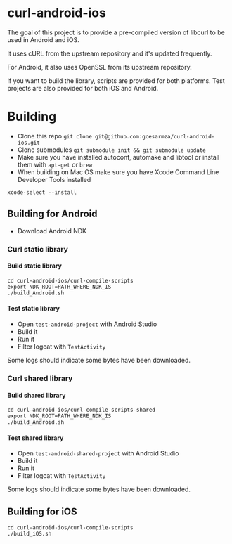 curl-android-ios
================
The goal of this project is to provide a pre-compiled version of libcurl to be
used in Android and iOS.

It uses cURL from the upstream repository and it's updated frequently.

For Android, it also uses OpenSSL from its upstream repository.

If you want to build the library, scripts are provided for both platforms.
Test projects are also provided for both iOS and Android.

# Building
* Clone this repo `git clone git@github.com:gcesarmza/curl-android-ios.git`
* Clone submodules `git submodule init && git submodule update`
* Make sure you have installed autoconf, automake and libtool or install them with `apt-get` or `brew`
* When building on Mac OS make sure you have Xcode Command Line Developer Tools installed
```
xcode-select --install
```

## Building for Android
* Download Android NDK

### Curl static library

#### Build static library
```
cd curl-android-ios/curl-compile-scripts
export NDK_ROOT=PATH_WHERE_NDK_IS
./build_Android.sh
```

#### Test static library

* Open `test-android-project` with Android Studio
* Build it
* Run it
* Filter logcat with `TestActivity`

Some logs should indicate some bytes have been downloaded.

### Curl shared library

#### Build shared library
```
cd curl-android-ios/curl-compile-scripts-shared
export NDK_ROOT=PATH_WHERE_NDK_IS
./build_Android.sh
```

#### Test shared library

* Open `test-android-shared-project` with Android Studio
* Build it
* Run it
* Filter logcat with `TestActivity`

Some logs should indicate some bytes have been downloaded.

## Building for iOS
```
cd curl-android-ios/curl-compile-scripts
./build_iOS.sh
```
